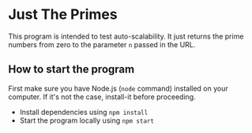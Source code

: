 # Just The Primes

This program is intended to test auto-scalability.
It just returns the prime numbers from zero to the parameter `n` passed in the URL.

## How to start the program

First make sure you have Node.js (`node` command) installed on your computer. If it's not the case, install-it before proceeding.

- Install dependencies using `npm install`
- Start the program locally using `npm start`
